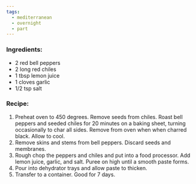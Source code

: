 ```yaml
---
tags:
  - mediterranean
  - overnight
  - part
---
```

### Ingredients:
- 2 red bell peppers
- 2 long red chiles
- 1 tbsp lemon juice
- 1 cloves garlic
- 1/2 tsp salt

### Recipe:
1. Preheat oven to 450 degrees. Remove seeds from chiles. Roast bell peppers and seeded chiles for 20 minutes on a baking sheet, turning occasionally to char all sides. Remove from oven when when charred black. Allow to cool.
2. Remove skins and stems from bell peppers. Discard seeds and membranes. 
3. Rough chop the peppers and chiles and put into a food processor. Add lemon juice, garlic, and salt. Puree on high until a smooth paste forms. 
4. Pour into dehydrator trays and allow paste to thicken. 
5. Transfer to a container. Good for 7 days. 